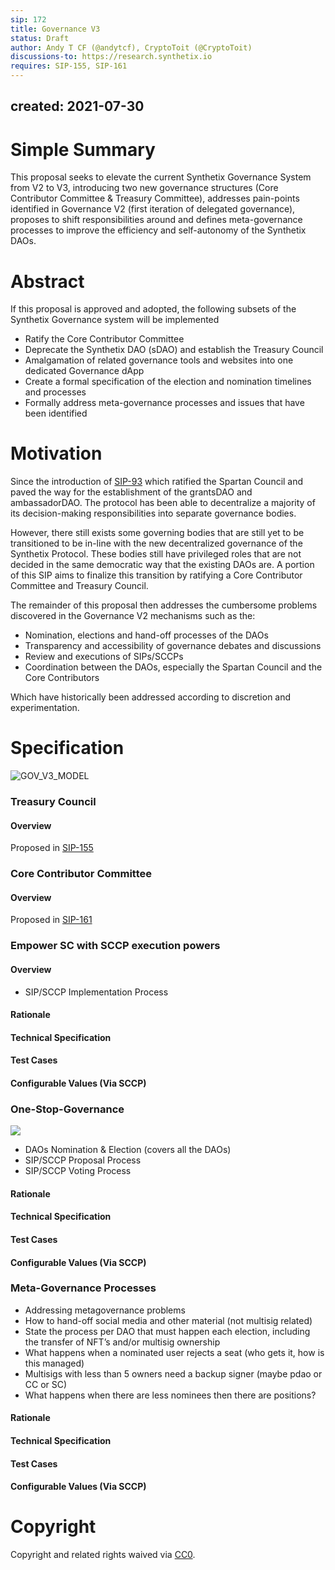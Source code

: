 ```yaml
---
sip: 172
title: Governance V3
status: Draft
author: Andy T CF (@andytcf), CryptoToit (@CryptoToit)
discussions-to: https://research.synthetix.io
requires: SIP-155, SIP-161
---
```


## created: 2021-07-30

<!--You can leave these HTML comments in your merged SIP and delete the visible duplicate text guides, they will not appear and may be helpful to refer to if you edit it again. This is the suggested template for new SIPs. Note that an SIP number will be assigned by an editor. When opening a pull request to submit your SIP, please use an abbreviated title in the filename, `sip-draft_title_abbrev.md`. The title should be 44 characters or less.-->

# Simple Summary

This proposal seeks to elevate the current Synthetix Governance System from V2 to V3, introducing two new governance structures (Core Contributor Committee & Treasury Committee), addresses pain-points identified in Governance V2 (first iteration of delegated governance), proposes to shift responsibilities around and defines meta-governance processes to improve the efficiency and self-autonomy of the Synthetix DAOs.

<!--A short (~200 word) description of the proposed change, the abstract should clearly describe the proposed change. This is what *will* be done if the SIP is implemented, not *why* it should be done or *how* it will be done. If the SIP proposes deploying a new contract, write, "we propose to deploy a new contract that will do x".-->

# Abstract

If this proposal is approved and adopted, the following subsets of the Synthetix Governance system will be implemented

- Ratify the Core Contributor Committee
- Deprecate the Synthetix DAO (sDAO) and establish the Treasury Council
- Amalgamation of related governance tools and websites into one dedicated Governance dApp
- Create a formal specification of the election and nomination timelines and processes
- Formally address meta-governance processes and issues that have been identified

<!--This is the problem statement. This is the *why* of the SIP. It should clearly explain *why* the current state of the protocol is inadequate.  It is critical that you explain *why* the change is needed, if the SIP proposes changing how something is calculated, you must address *why* the current calculation is inaccurate or wrong. This is not the place to describe how the SIP will address the issue!-->

# Motivation

Since the introduction of [SIP-93](https://sips.synthetix.io/sips/sip-93) which ratified the Spartan Council and paved the way for the establishment of the grantsDAO and ambassadorDAO. The protocol has been able to decentralize a majority of its decision-making responsibilities into separate governance bodies.

However, there still exists some governing bodies that are still yet to be transitioned to be in-line with the new decentralized governance of the Synthetix Protocol. These bodies still have privileged roles that are not decided in the same democratic way that the existing DAOs are. A portion of this SIP aims to finalize this transition by ratifying a Core Contributor Committee and Treasury Council.

The remainder of this proposal then addresses the cumbersome problems discovered in the Governance V2 mechanisms such as the:

- Nomination, elections and hand-off processes of the DAOs
- Transparency and accessibility of governance debates and discussions
- Review and executions of SIPs/SCCPs
- Coordination between the DAOs, especially the Spartan Council and the Core Contributors

Which have historically been addressed according to discretion and experimentation.

# Specification

<!--The specification should describe the syntax and semantics of any new feature, there are five sections
1. Overview
2. Rationale
3. Technical Specification
4. Test Cases
5. Configurable Values
-->

![GOV_V3_MODEL](https://i.imgur.com/ccbMOm8.jpg)

### Treasury Council

#### Overview

Proposed in [SIP-155](https://sips.synthetix.io/sips/sip-155)

### Core Contributor Committee

#### Overview

Proposed in [SIP-161](https://sips.synthetix.io/sips/sip-161)

### Empower SC with SCCP execution powers

#### Overview

- SIP/SCCP Implementation Process

#### Rationale

#### Technical Specification

#### Test Cases

#### Configurable Values (Via SCCP)

### One-Stop-Governance

![](https://i.imgur.com/5A9Qrv0.jpg)

- DAOs Nomination & Election (covers all the DAOs)
- SIP/SCCP Proposal Process
- SIP/SCCP Voting Process

#### Rationale

#### Technical Specification

#### Test Cases

#### Configurable Values (Via SCCP)

### Meta-Governance Processes

- Addressing metagovernance problems
- How to hand-off social media and other material (not multisig related)
- State the process per DAO that must happen each election, including the transfer of NFT’s and/or multisig ownership
- What happens when a nominated user rejects a seat (who gets it, how is this managed)
- Multisigs with less than 5 owners need a backup signer (maybe pdao or CC or SC)
- What happens when there are less nominees then there are positions?

#### Rationale

#### Technical Specification

#### Test Cases

#### Configurable Values (Via SCCP)

# Copyright

Copyright and related rights waived via [CC0](https://creativecommons.org/publicdomain/zero/1.0/).
